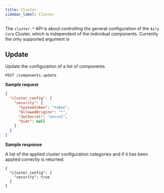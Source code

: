 ```yaml
---
title: Cluster
sidebar_label: Cluster
---
```


The `cluster.*` API is about controlling the general configuration of the `Airy Core` Cluster, which is independent of the individual components. Currently the only supported argument is 

## Update

Update the configuration of a list of components.

`POST /components.update`

**Sample request**

```json
{
  "cluster_config": {
    "security": {
      "SystemToken": "token",
      "AllowedOrigins": "*",
      "JwtSecret": "secret",
      "Oidc": null
    }
  }
}
```

**Sample response**

A list of the applied cluster configuration categories and if it has been applied correctly is returned.

```json5
{
  "cluster_config": {
    "security": true
  }
}

```

